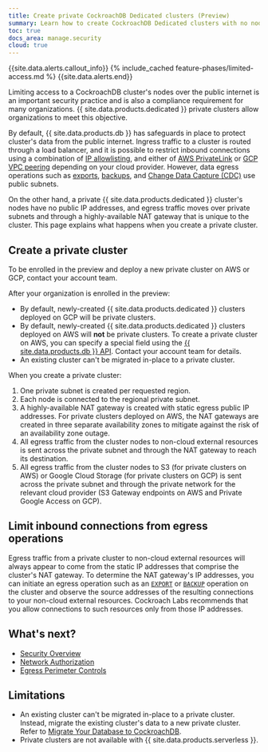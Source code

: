 ```yaml
---
title: Create private CockroachDB Dedicated clusters (Preview)
summary: Learn how to create CockroachDB Dedicated clusters with no node-level public IP addresses.
toc: true
docs_area: manage.security
cloud: true
---
```


{{site.data.alerts.callout_info}}
{% include_cached feature-phases/limited-access.md %}
{{site.data.alerts.end}}

Limiting access to a CockroachDB cluster's nodes over the public internet is an important security practice and is also a compliance requirement for many organizations. {{ site.data.products.dedicated }} private clusters allow organizations to meet this objective.

By default, {{ site.data.products.db }} has safeguards in place to protect cluster's data from the public internet. Ingress traffic to a cluster is routed through a load balancer, and it is possible to restrict inbound connections using a combination of [IP allowlisting](/docs/cockroachcloud/network-authorization.html#ip-allowlisting), and either of [AWS PrivateLink](/docs/cockroachcloud/network-authorization.html#aws-privatelink) or [GCP VPC peering](/docs/cockroachcloud/network-authorization.html#vpc-peering) depending on your cloud provider. However, data egress operations such as [exports](/docs/stable/export.html), [backups](/docs/stable/backup.html), and [Change Data Capture (CDC)](/docs/stable/change-data-capture-overview.html) use public subnets.

On the other hand, a private {{ site.data.products.dedicated }} cluster's nodes have no public IP addresses, and egress traffic moves over private subnets and through a highly-available NAT gateway that is unique to the cluster. This page explains what happens when you create a private cluster.

## Create a private cluster

To be enrolled in the preview and deploy a new private cluster on AWS or GCP, contact your account team.

After your organization is enrolled in the preview:

- By default, newly-created {{ site.data.products.dedicated }} clusters deployed on GCP will be private clusters.
- By default, newly-created {{ site.data.products.dedicated }} clusters deployed on AWS will **not** be private clusters. To create a private cluster on AWS, you can specify a special field using the [{{ site.data.products.db }} API](/docs/cockroachcloud/cloud-api.html). Contact your account team for details.
- An existing cluster can't be migrated in-place to a private cluster.

When you create a private cluster:

1. One private subnet is created per requested region.
1. Each node is connected to the regional private subnet.
1. A highly-available NAT gateway is created with static egress public IP addresses. For private clusters deployed on AWS, the NAT gateways are created in three separate availability zones to mitigate against the risk of an availability zone outage.
1. All egress traffic from the cluster nodes to non-cloud external resources is sent across the private subnet and through the NAT gateway to reach its destination.
1. All egress traffic from the cluster nodes to S3 (for private clusters on AWS) or Google Cloud Storage (for private clusters on GCP) is sent across the private subnet and through the private network for the relevant cloud provider (S3 Gateway endpoints on AWS and Private Google Access on GCP).

## Limit inbound connections from egress operations

Egress traffic from a private cluster to non-cloud external resources will always appear to come from the static IP addresses that comprise the cluster's NAT gateway. To determine the NAT gateway's IP addresses, you can initiate an egress operation such as an [`EXPORT`](/docs/stable/export.html) or [`BACKUP`](/docs/stable/backup.html) operation on the cluster and observe the source addresses of the resulting connections to your non-cloud external resources. Cockroach Labs recommends that you allow connections to such resources only from those IP addresses.

## What's next?
- [Security Overview](security-overview.html)
- [Network Authorization](network-authorization.html)
- [Egress Perimeter Controls](egress-perimeter-controls.html)

## Limitations

- An existing cluster can't be migrated in-place to a private cluster. Instead, migrate the existing cluster's data to a new private cluster. Refer to [Migrate Your Database to CockroachDB](/docs/stable/migration-overview.html).
- Private clusters are not available with {{ site.data.products.serverless }}.
